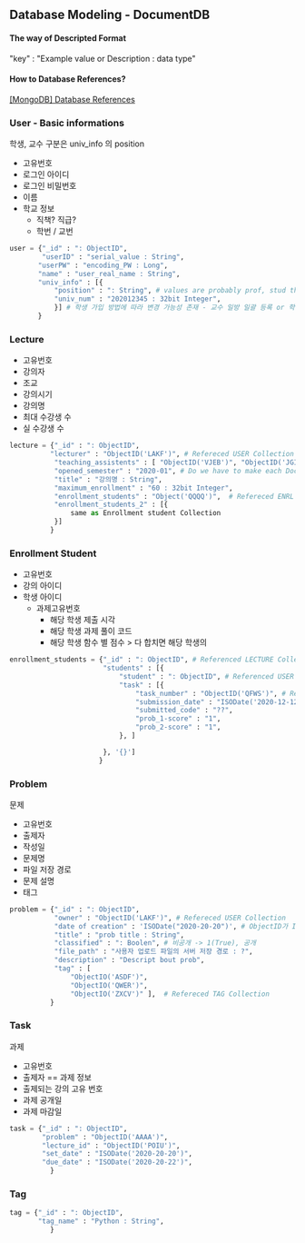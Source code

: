 ## Database Modeling - DocumentDB
#### The way of Descripted Format

"key" : "Example value or Description : data type"  



#### How to Database References?
[[MongoDB] Database References](https:#cinema4dr12.tistory.com/375)



### User - Basic informations
학생, 교수 구분은 univ_info 의 position  

- 고유번호
- 로그인 아이디
- 로그인 비밀번호
- 이름
- 학교 정보 
    - 직책? 직급?
    - 학번 / 교번
    

```python
user = {"_id" : ": ObjectID",
        "userID" : "serial_value : String", 
       "userPW" : "encoding_PW : Long", 
       "name" : "user_real_name : String", 
       "univ_info" : [{
           "position" : ": String", # values are probably prof, stud things
           "univ_num" : "202012345 : 32bit Integer",
           }] # 학생 가입 방법에 따라 변경 가능성 존재 - 교수 일방 일괄 등록 or 학생 주도 가입
       }
```



### Lecture 

- 고유번호
- 강의자
- 조교
- 강의시기
- 강의명
- 최대 수강생 수
- 실 수강생 수



```python
lecture = {"_id" : ": ObjectID", 
          "lecturer" : "ObjectID('LAKF')", # Refereced USER Collection 
           "teaching_assistents" : [ "ObjectID('VJEB')", "ObjectID('JGIE')", ]
           "opened_semester" : "2020-01", # Do we have to make each Document by semester?
           "title" : "강의명 : String",
           "maximum_enrollment" : "60 : 32bit Integer",
           "enrollment_students" : "Object('QQQQ')",  # Refereced ENRL STDNT Collection 
           "enrollment_students_2" : [{
               same as Enrollment student Collection
           }]
          }
```



### Enrollment Student
- 고유번호
- 강의 아이디
- 학생 아이디
    - 과제고유번호
        - 해당 학생 제출 시각
        - 해당 학생 과제 풀이 코드
        - 해당 학생 함수 별 점수 > 다 합치면 해당 학생의



```python
enrollment_students = {"_id" : ": ObjectID", # Referenced LECTURE Collection
                       "students" : [{
                           "student" : ": ObjectID", # Referenced USER Collection
                           "task" : [{
                               "task_number" : "ObjectID('QFWS')", # Referenced TASK Collection
                               "submission_date" : "ISODate('2020-12-12')",
                               "submitted_code" : "??",
                               "prob_1-score" : "1",
                               "prob_2-score" : "1",
                           }, ]

                       }, '{}']
                      }
```



### Problem
문제

- 고유번호
- 출제자
- 작성일
- 문제명
- 파일 저장 경로
- 문제 설명
- 태그



```python
problem = {"_id" : ": ObjectID", 
           "owner" : "ObjectID('LAKF')", # Refereced USER Collection 
           "date of creation" : 'ISODate("2020-20-20")', # ObjectID가 Index로 들어가면 없어도 됨
           "title" : "prob title : String",
           "classified" : ": Boolen", # 비공개 -> 1(True), 공개
           "file_path" : "사용자 업로드 파일의 서버 저장 경로 : ?",
           "description" : "Descript bout prob",
           "tag" : [
               "ObjectIO('ASDF')",
               "ObjectIO('QWER')",
               "ObjectIO('ZXCV')" ],  # Refereced TAG Collection
          }
```



### Task
과제

- 고유번호
- 출제자 == 과제 정보
- 출제되는 강의 고유 번호
- 과제 공개일
- 과제 마감일



```python
task = {"_id" : ": ObjectID",
        "problem" : "ObjectID('AAAA')",
        "lecture_id" : "ObjectID('POIU')",
        "set_date" : "ISODate('2020-20-20')",
        "due_date" : "ISODate('2020-20-22')",
          }
```



### Tag

```python
tag = {"_id" : ": ObjectID",
       "tag_name" : "Python : String",
          }
```

